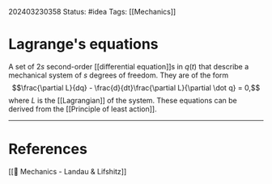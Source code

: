 202403230358
Status: #idea
Tags: [[Mechanics]]

# Lagrange's equations

A set of 2*s* second-order [[differential equation]]s in $q(t)$ that describe a mechanical system of *s* degrees of freedom. They are of the form
$$\frac{\partial L}{dq} - \frac{d}{dt}\frac{\partial L}{\partial \dot q} = 0,$$
where $L$ is the [[Lagrangian]] of the system. These equations can be derived from the [[Principle of least action]].


___
# References
[[📕 Mechanics - Landau & Lifshitz]]
